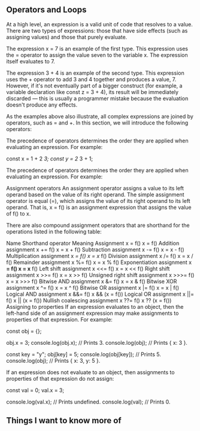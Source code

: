 ## Operators and Loops

At a high level, an expression is a valid unit of code that resolves to a value. There are two types of expressions: those that have side effects (such as assigning values) and those that purely evaluate.

The expression x = 7 is an example of the first type. This expression uses the = operator to assign the value seven to the variable x. The expression itself evaluates to 7.

The expression 3 + 4 is an example of the second type. This expression uses the + operator to add 3 and 4 together and produces a value, 7. However, if it's not eventually part of a bigger construct (for example, a variable declaration like const z = 3 + 4), its result will be immediately discarded — this is usually a programmer mistake because the evaluation doesn't produce any effects.

As the examples above also illustrate, all complex expressions are joined by operators, such as = and +. In this section, we will introduce the following operators:

The precedence of operators determines the order they are applied when evaluating an expression. For example:

const x = 1 + 2 *3;
const y = 2* 3 + 1;

The precedence of operators determines the order they are applied when evaluating an expression. For example:

Assignment operators
An assignment operator assigns a value to its left operand based on the value of its right operand. The simple assignment operator is equal (=), which assigns the value of its right operand to its left operand. That is, x = f() is an assignment expression that assigns the value of f() to x.

There are also compound assignment operators that are shorthand for the operations listed in the following table:

Name Shorthand operator Meaning
Assignment x = f() x = f()
Addition assignment x += f() x = x + f()
Subtraction assignment x -= f() x = x - f()
Multiplication assignment x *= f() x = x* f()
Division assignment x /= f() x = x / f()
Remainder assignment x %= f() x = x % f()
Exponentiation assignment x **= f() x = x** f()
Left shift assignment x <<= f() x = x << f()
Right shift assignment x >>= f() x = x >> f()
Unsigned right shift assignment x >>>= f() x = x >>> f()
Bitwise AND assignment x &= f() x = x & f()
Bitwise XOR assignment x ^= f() x = x ^ f()
Bitwise OR assignment x |= f() x = x | f()
Logical AND assignment x &&= f() x && (x = f())
Logical OR assignment x ||= f() x || (x = f())
Nullish coalescing assignment x ??= f() x ?? (x = f())
Assigning to properties
If an expression evaluates to an object, then the left-hand side of an assignment expression may make assignments to properties of that expression. For example:

const obj = {};

obj.x = 3;
console.log(obj.x); // Prints 3.
console.log(obj); // Prints { x: 3 }.

const key = "y";
obj[key] = 5;
console.log(obj[key]); // Prints 5.
console.log(obj); // Prints { x: 3, y: 5 }.

If an expression does not evaluate to an object, then assignments to properties of that expression do not assign:

const val = 0;
val.x = 3;

console.log(val.x); // Prints undefined.
console.log(val); // Prints 0.

## Things I want to know more of


